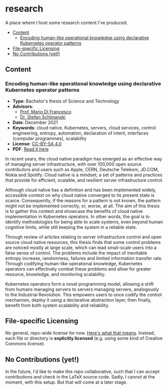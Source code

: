 # research

A place where I host some research content I've produced.

<!-- toc -->
- [Content](#Content)
  - [Encoding human-like operational knowledge using declarative Kubernetes operator patterns](#Encoding-human-like-operational-knowledge-using-declarative-Kubernetes-operator-patterns)
- [File-specific Licensing](#File-specific-Licensing)
- [No Contributions (yet!)](#No-Contributions-yet)
<!-- /toc -->

## Content

### Encoding human-like operational knowledge using declarative Kubernetes operator patterns

- **Type**: Bachelor's thesis of Science and Technology
- **Advisors**:
  - [Prof. Mario Di Francesco](https://people.aalto.fi/mario.di.francesco)
  - [Dr. Stefan Schimanski](https://github.com/sttts)
- **Date**: December 2021
- **Keywords**: cloud native, Kubernetes, servers, cloud services, control engineering,
entropy, automation, declaration of intent, interfaces (computer
programmes), scalability
- **License**: [CC-BY-SA 4.0](https://creativecommons.org/licenses/by-sa/4.0)
- **PDF**: [Read it here](bsc_thesis.pdf)

In recent years, the cloud native paradigm has emerged as an effective way of
managing server infrastructure, with over 100,000 open source contributors and users
such as Apple, CERN, Deutsche Telekom, JD.COM, Nokia and Spotify. Cloud native
is a mindset; a set of patterns and practices that provide for efficient, scalable, and
resilient server infrastructure control.

Although cloud native has a definition and has been implemented widely, accessible
context on why cloud native converged to its present state is scarce. Consequently,
if the reasons for a pattern is not known, the pattern might not be implemented
correctly, or, worse, at all. The aim of this thesis is to gather this context and
showcase the benefits of cloud native implementation in Kubernetes operators. In
other words, the goal is to identify methodologies for being able to scale systems,
even beyond human cognitive limits, while still keeping the system in a reliable state.

Through review of articles relating to server infrastructure control and open
source cloud native resources, this thesis finds that some control problems are noticed
mostly at large scale, which can lead small-scale users into a false sense of control.
The problems include the impact of inevitable entropy increase, randomness, failures
and limited information transfer rate. Through codifying human-like operational
knowledge, Kubernetes operators can effectively combat these problems and allow
for greater resource, knowledge, and monitoring scalability.

Kubernetes operators form a novel programming model, allowing a shift from
humans managing servers to servers managing servers, analogously to the Industrial
Revolution. This empowers users to once codify the control mechanism, deploy it
using a declarative abstraction layer, then finally, benefit from both system scalability
and reliability.

## File-specific Licensing

No general, repo-wide license for now. [Here's what that means](https://choosealicense.com/no-permission/). Instead, each file or directory is **explicitly licensed** (e.g. using some kind of Creative Commons license).

## No Contributions (yet!)

In the future, I'd like to make this repo collaborative, such that I can accept contributions and check in the LaTeX source code. Sadly, I cannot at the moment, with this setup. But that will come at a later stage.
